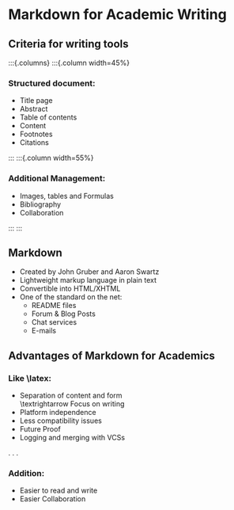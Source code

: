 Markdown for Academic Writing
=============================

Criteria for writing tools
--------------------------

:::{.columns}
:::{.column width=45%}

### Structured document:

-   Title page
-   Abstract
-   Table of contents
-   Content
-   Footnotes
-   Citations

:::
:::{.column width=55%}

### Additional Management:

-   Images, tables and Formulas
-   Bibliography
-   Collaboration

:::
:::

Markdown
--------

-   Created by John Gruber and Aaron Swartz
-   Lightweight markup language in plain text
-   Convertible into HTML/XHTML
-   One of the standard on the net:
    -   README files
    -   Forum & Blog Posts
    -   Chat services
    -   E-mails

Advantages of Markdown for Academics
------------------------------------

### Like \latex:

-   Separation of content and form\
    \textrightarrow Focus on writing
-   Platform independence
-   Less compatibility issues
-   Future Proof
-   Logging and merging with VCSs

. . .

### Addition:

-   Easier to read and write
-   Easier Collaboration
